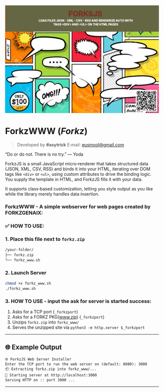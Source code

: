 ![FORKZJS](../../assets/forksjs.jpg)
# ForkzWWW (*Forkz*)

> Developed by **#asytrick**
> E‑mail: [eusmool@gmail.com](mailto:eusmool@gmail.com)

“Do or do not. There is no try.” — Yoda

ForkzJS is a small JavaScript micro‑renderer that takes structured data (JSON, XML, CSV, RSS) and binds it into your HTML, iterating over DOM tags like `<div>` or `<ul>`, using custom attributes to drive the binding logic. You supply the template in HTML, and ForkzJS fills it with your data.

It supports class‑based customization, letting you style output as you like while the library merely handles data insertion.

### ForkzWWW - A simple webserver for web pages created by FORKZGENAIX:

### ✅ HOW TO USE:

### 1. Place this file next to `forkz.zip`

```bash
/your-folder/
├── forkz.zip
└── forkz_www.sh
```

### 2. Launch Server

```bash
chmod +x forkz_www.sh
./forkz_www.sh
```

### 3. HOW TO USE - input the ask for server is started success:

1. Asks for a TCP port (`_forkzport`)
2. Asks for a FORKZ PKG(www.zip) (`_forkzport`)
3. Unzips `forkz.zip` into `forkz_www/`
4. Serves the unzipped site via `python3 -m http.server $_forkzport`

---

## 🌐 Example Output

```
🌐 ForkzJS Web Server Installer
Enter the TCP port to run the web server on (default: 8080): 3000
📦 Extracting forkz.zip into forkz_www/...
🚀 Starting server at http://localhost:3000
Serving HTTP on :: port 3000 ...
```

---

